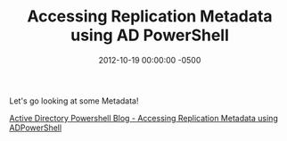 ﻿---
layout: post
title:  Accessing Replication Metadata using AD PowerShell
date:   2012-10-19 00:00:00 -0500
categories: IT
---






Let's go looking at some Metadata!

<a href="http://blogs.msdn.com/b/adpowershell/archive/2009/11/01/accessing-replication-metadata-using-adpowershell.aspx">Active Directory Powershell Blog - Accessing Replication Metadata using ADPowerShell</a>


